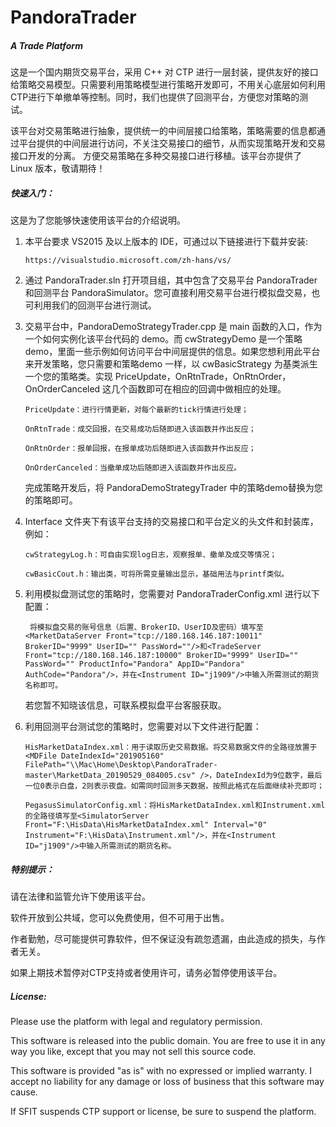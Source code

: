 # PandoraTrader
##### A Trade Platform

这是一个国内期货交易平台，采用 C++ 对 CTP 进行一层封装，提供友好的接口给策略交易模型。只需要利用策略模型进行策略开发即可，不用关心底层如何利用CTP进行下单撤单等控制。同时，我们也提供了回测平台，方便您对策略的测试。

该平台对交易策略进行抽象，提供统一的中间层接口给策略，策略需要的信息都通过平台提供的中间层进行访问，不关注交易接口的细节，从而实现策略开发和交易接口开发的分离。
方便交易策略在多种交易接口进行移植。该平台亦提供了 Linux 版本，敬请期待！

##### 快速入门：
这是为了您能够快速使用该平台的介绍说明。

1. 本平台要求 VS2015 及以上版本的 IDE，可通过以下链接进行下载并安装:

       https://visualstudio.microsoft.com/zh-hans/vs/

2. 通过 PandoraTrader.sln 打开项目组，其中包含了交易平台 PandoraTrader 和回测平台 PandoraSimulator。您可直接利用交易平台进行模拟盘交易，也可利用我们的回测平台进行测试。


3. 交易平台中，PandoraDemoStrategyTrader.cpp 是 main 函数的入口，作为一个如何实例化该平台代码的 demo。而 cwStrategyDemo 是一个策略demo，里面一些示例如何访问平台中间层提供的信息。如果您想利用此平台来开发策略，您只需要和策略demo 一样，以 cwBasicStrategy 为基类派生一个您的策略类。实现 PriceUpdate，OnRtnTrade，OnRtnOrder，OnOrderCanceled 这几个函数即可在相应的回调中做相应的处理。

       PriceUpdate：进行行情更新，对每个最新的tick行情进行处理；

       OnRtnTrade：成交回报，在交易成功后随即进入该函数并作出反应；

       OnRtnOrder：报单回报，在报单成功后随即进入该函数并作出反应；

       OnOrderCanceled：当撤单成功后随即进入该函数并作出反应。
   
   完成策略开发后，将 PandoraDemoStrategyTrader 中的策略demo替换为您的策略即可。

4. Interface 文件夹下有该平台支持的交易接口和平台定义的头文件和封装库，例如：

       cwStrategyLog.h：可自由实现log日志，观察报单、撤单及成交等情况；

       cwBasicCout.h：输出类，可将所需变量输出显示，基础用法与printf类似。

5. 利用模拟盘测试您的策略时，您需要对 PandoraTraderConfig.xml 进行以下配置：
       
        将模拟盘交易的账号信息（后置、BrokerID、UserID及密码）填写至<MarketDataServer Front="tcp://180.168.146.187:10011" BrokerID="9999" UserID="" PassWord=""/>和<TradeServer Front="tcp://180.168.146.187:10000" BrokerID="9999" UserID="" PassWord="" ProductInfo="Pandora" AppID="Pandora" AuthCode="Pandora"/>，并在<Instrument ID="j1909"/>中输入所需测试的期货名称即可。


    若您暂不知晓该信息，可联系模拟盘平台客服获取。

6. 利用回测平台测试您的策略时，您需要对以下文件进行配置：

       HisMarketDataIndex.xml：用于读取历史交易数据。将交易数据文件的全路径放置于<MDFile DateIndexId="201905160" FilePath="\\Mac\Home\Desktop\PandoraTrader-master\MarketData_20190529_084005.csv" />，DateIndexId为9位数字，最后一位0表示白盘，2则表示夜盘。如需同时回测多天数据，按照此格式在后面继续补充即可；

       PegasusSimulatorConfig.xml：将HisMarketDataIndex.xml和Instrument.xml的全路径填写至<SimulatorServer Front="F:\HisData\HisMarketDataIndex.xml" Interval="0" Instrument="F:\HisData\Instrument.xml"/>，并在<Instrument ID="j1909"/>中输入所需测试的期货名称。




##### 特别提示：
请在法律和监管允许下使用该平台。

软件开放到公共域，您可以免费使用，但不可用于出售。

作者勤勉，尽可能提供可靠软件，但不保证没有疏忽遗漏，由此造成的损失，与作者无关。

如果上期技术暂停对CTP支持或者使用许可，请务必暂停使用该平台。


##### License:
Please use the platform with legal and regulatory permission.

This software is released into the public domain.  You are free to use it in any way you like, except that you may not sell this source code.

This software is provided "as is" with no expressed or implied warranty.
I accept no liability for any damage or loss of business that this software may cause.

If SFIT suspends CTP support or license, be sure to suspend the platform.